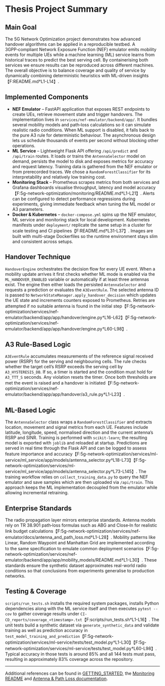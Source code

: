 # Thesis Project Summary

## Main Goal
The 5G Network Optimization project demonstrates how advanced handover algorithms can be applied in a reproducible testbed.  A 3GPP‑compliant Network Exposure Function (NEF) emulator emits mobility events for multiple UEs while a machine learning (ML) service learns from historical traces to predict the best serving cell.  By containerising both services we ensure results can be reproduced across different machines.  The overall objective is to balance coverage and quality of service by dynamically combining deterministic heuristics with ML‑driven insights【F:README.md†L1-L14】.

## Implemented Components
- **NEF Emulator** – FastAPI application that exposes REST endpoints to create UEs, retrieve movement state and trigger handovers.  The implementation lives in `services/nef-emulator/backend/app/`.  It bundles several mobility models and path‑loss calculations so it can simulate realistic radio conditions.  When ML support is disabled, it falls back to the pure A3 rule for deterministic behaviour.  The asynchronous design lets us schedule thousands of events per second without blocking other operations.
- **ML Service** – Lightweight Flask API offering `/api/predict` and `/api/train` routes.  It loads or trains the `AntennaSelector` model on demand, persists the model to disk and exposes metrics for accuracy and request latency.  Training data is gathered from the NEF emulator or from prerecorded traces.  We chose a `RandomForestClassifier` for its interpretability and relatively low training cost.
- **Monitoring Stack** – Prometheus scrapes metrics from both services and Grafana dashboards visualise throughput, latency and model accuracy【F:5g-network-optimization/monitoring/README.md†L1-L21】.  Alerts can be configured to detect performance regressions during experiments, giving immediate feedback when tuning the ML model or A3 parameters.
- **Docker & Kubernetes** – `docker-compose.yml` spins up the NEF emulator, ML service and monitoring stack for local development.  Kubernetes manifests under `deployment/` replicate the same setup in a cluster for scale testing and CI pipelines【F:README.md†L31-L37】.  Images are built with multi-stage Dockerfiles so the runtime environment stays slim and consistent across setups.

## Handover Technique
`HandoverEngine` orchestrates the decision flow for every UE event.  When a mobility update arrives it first checks whether ML mode is enabled via the `ML_HANDOVER_ENABLED` variable or automatically if at least three antennas exist.  The engine then either loads the persisted `AntennaSelector` and requests a prediction or evaluates the `A3EventRule`.  The selected antenna ID is passed to `NetworkStateManager.apply_handover_decision` which updates the UE state and increments counters exposed to Prometheus.  Retries are attempted if no suitable antenna is found in the initial step【F:5g-network-optimization/services/nef-emulator/backend/app/app/handover/engine.py†L16-L62】【F:5g-network-optimization/services/nef-emulator/backend/app/app/handover/engine.py†L60-L98】.

## A3 Rule-Based Logic
`A3EventRule` accumulates measurements of the reference signal received power (RSRP) for the serving and neighbouring cells.  The rule checks whether the target cell’s RSRP exceeds the serving cell by `A3_HYSTERESIS_DB`.  If so, a timer is started and the condition must hold for `A3_TTT_S` seconds.  Any violation resets the timer.  Once both thresholds are met the event is raised and a handover is initiated【F:5g-network-optimization/services/nef-emulator/backend/app/app/handover/a3_rule.py†L1-L23】.

## ML-Based Logic
The `AntennaSelector` class wraps a `RandomForestClassifier` and extracts location, movement and signal metrics from each UE.  Features include latitude, longitude, speed, normalised direction and the current antenna’s RSRP and SINR.  Training is performed with `scikit-learn`; the resulting model is exported with `joblib` and reloaded at startup.  Predictions are served in real time through the Flask API and can be logged to assess feature importance and accuracy【F:5g-network-optimization/services/ml-service/ml_service/app/models/antenna_selector.py†L18-L73】【F:5g-network-optimization/services/ml-service/ml_service/app/models/antenna_selector.py†L73-L145】.  The training workflow relies on `collect_training_data.py` to query the NEF emulator and save samples which are then uploaded via `/api/train`.  This approach keeps the ML implementation decoupled from the emulator while allowing incremental retraining.

## Enterprise Standards
The radio propagation layer mirrors enterprise standards.  Antenna models rely on TR 38.901 path‑loss formulas such as ABG and Close‑In for realistic link budget calculations【F:5g-network-optimization/services/nef-emulator/docs/antenna_and_path_loss.md†L1-L28】.  Mobility patterns like Linear, Random Waypoint and Manhattan Grid are implemented according to the same specification to emulate common deployment scenarios【F:5g-network-optimization/services/nef-emulator/backend/app/app/mobility_models/README.md†L1-L30】.  These standards ensure the synthetic dataset approximates real-world radio conditions so that conclusions from experiments generalise to production networks.

## Testing & Coverage
`scripts/run_tests.sh` installs the required system packages, installs Python dependencies along with the ML service itself and then executes `pytest --cov` to gather coverage results under `CI-CD_reports/coverage_<timestamp>.txt`【F:scripts/run_tests.sh†L1-L16】.  The unit tests build a synthetic dataset via `generate_synthetic_data` and validate training as well as prediction accuracy in `test_model_training_and_prediction`【F:5g-network-optimization/services/ml-service/tests/test_model.py†L1-L30】【F:5g-network-optimization/services/ml-service/tests/test_model.py†L60-L98】.  Typical accuracy in those tests is around 85% and all 144 tests must pass, resulting in approximately 83% coverage across the repository.

---
Additional references can be found in [GETTING_STARTED](../5g-network-optimization/leftover_docks/GETTING_STARTED.md), the [Monitoring README](../5g-network-optimization/monitoring/README.md) and [Antenna & Path Loss documentation](../5g-network-optimization/services/nef-emulator/docs/antenna_and_path_loss.md).
